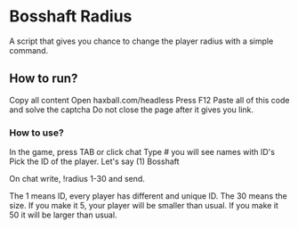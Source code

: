 # Bosshaft Radius

A script that gives you chance to change the player radius with a simple command.

## How to run?

Copy all content
Open haxball.com/headless
Press F12
Paste all of this code and solve the captcha
Do not close the page after it gives you link. 

### How to use?

In the game, press TAB or click chat
Type # you will see names with ID's
Pick the ID of the player. Let's say (1) Bosshaft

On chat write, !radius 1-30 and send.

The 1 means ID, every player has different and unique ID. The 30 means the size. If you make it 5, your player will be smaller than usual. If you make it 50 it will be larger than usual.

